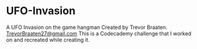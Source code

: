 # UFO-Invasion
A UFO Invasion on the game hangman
Created by Trevor Braaten. 
TrevorBraaten27@gmail.com
This is a Codecademy challenge that I worked on and recreated while creating it. 
